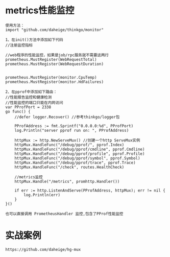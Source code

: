 # metrics性能监控
    使用方法：
    import "github.com/daheige/thinkgo/monitor"

    1、在init()方法中添加如下代码
    //注册监控指标
    
    //web程序的性能监控，如果是job/rpc服务就不需要这两行
    prometheus.MustRegister(WebRequestTotal)
    prometheus.MustRegister(WebRequestDuration)
    
    	
	prometheus.MustRegister(monitor.CpuTemp)
	prometheus.MustRegister(monitor.HdFailures)

    2、在pprof中添加如下路由：
    //性能报告监控和健康检测
	//性能监控的端口只能在内网访问
	var PProfPort = 2338
	go func() {
		//defer logger.Recover() //参考thinkgo/logger包

		PProfAddress := fmt.Sprintf("0.0.0.0:%d", PProfPort)
		log.Println("server pprof run on: ", PProfAddress)

		httpMux := http.NewServeMux() //创建一个http ServeMux实例
		httpMux.HandleFunc("/debug/pprof/", pprof.Index)
		httpMux.HandleFunc("/debug/pprof/cmdline", pprof.Cmdline)
		httpMux.HandleFunc("/debug/pprof/profile", pprof.Profile)
		httpMux.HandleFunc("/debug/pprof/symbol", pprof.Symbol)
		httpMux.HandleFunc("/debug/pprof/trace", pprof.Trace)
		httpMux.HandleFunc("/check", routes.HealthCheck)

		//metrics监控
		httpMux.Handle("/metrics", promhttp.Handler())

		if err := http.ListenAndServe(PProfAddress, httpMux); err != nil {
			log.Println(err)
		}
	}()
	
	也可以直接调用 PrometheusHandler 监控,包含了PProf性能监控

# 实战案例

    https://github.com/daheige/hg-mux
